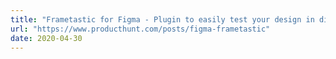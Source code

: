 ```yaml
---
title: "Frametastic for Figma - Plugin to easily test your design in different viewports | Product Hunt"
url: "https://www.producthunt.com/posts/figma-frametastic"
date: 2020-04-30
---
```

